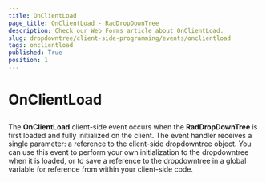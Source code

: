 ```yaml
---
title: OnClientLoad
page_title: OnClientLoad - RadDropDownTree
description: Check our Web Forms article about OnClientLoad.
slug: dropdowntree/client-side-programming/events/onclientload
tags: onclientload
published: True
position: 1
---
```


# OnClientLoad



## 

The **OnClientLoad** client-side event occurs when the **RadDropDownTree** is first loaded and fully initialized on the client.
The event handler receives a single parameter: a reference to the client-side dropdowntree object.
You can use this event to perform your own initialization to the dropdowntree when it is loaded, or to save a reference to the dropdowntree in a global variable for reference from within your client-side code.
